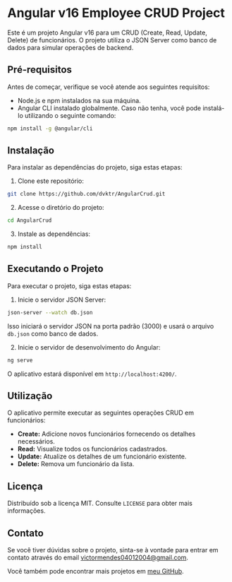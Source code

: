 # Angular v16 Employee CRUD Project

Este é um projeto Angular v16 para um CRUD (Create, Read, Update, Delete) de funcionários. O projeto utiliza o JSON Server como banco de dados para simular operações de backend.

## Pré-requisitos

Antes de começar, verifique se você atende aos seguintes requisitos:

- Node.js e npm instalados na sua máquina.
- Angular CLI instalado globalmente. Caso não tenha, você pode instalá-lo utilizando o seguinte comando:

```bash
npm install -g @angular/cli
```

## Instalação

Para instalar as dependências do projeto, siga estas etapas:

1. Clone este repositório:

```bash
git clone https://github.com/dvktr/AngularCrud.git
```

2. Acesse o diretório do projeto:

```bash
cd AngularCrud
```

3. Instale as dependências:

```bash
npm install
```

## Executando o Projeto

Para executar o projeto, siga estas etapas:

1. Inicie o servidor JSON Server:

```bash
json-server --watch db.json
```

Isso iniciará o servidor JSON na porta padrão (3000) e usará o arquivo `db.json` como banco de dados.

2. Inicie o servidor de desenvolvimento do Angular:

```bash
ng serve
```

O aplicativo estará disponível em `http://localhost:4200/`.

## Utilização

O aplicativo permite executar as seguintes operações CRUD em funcionários:

- **Create:** Adicione novos funcionários fornecendo os detalhes necessários.
- **Read:** Visualize todos os funcionários cadastrados.
- **Update:** Atualize os detalhes de um funcionário existente.
- **Delete:** Remova um funcionário da lista.

## Licença

Distribuído sob a licença MIT. Consulte `LICENSE` para obter mais informações.

## Contato

Se você tiver dúvidas sobre o projeto, sinta-se à vontade para entrar em contato através do email [victormendes04012004@gmail.com](victormendes04012004@gmail.com). 

Você também pode encontrar mais projetos em [meu GitHub](https://github.com/dvktr).
